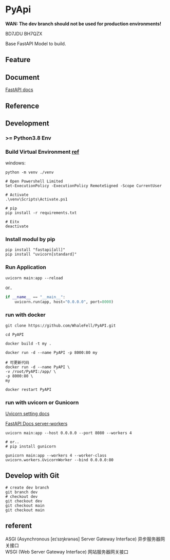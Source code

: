 # PyApi

**WAN: The dev branch should not be used for production environments!**

BD7JDU BH7QZX

Base FastAPI Model to build.

## Feature

## Document

[FastAPI docs](https://fastapi.tiangolo.com/zh/)

## Reference

## Development

### >= Python3.8 Env

### Build Virtual Environment [ref](https://docs.python.org/3/library/venv.html)

windows:

```shell
python -m venv ./venv

# Open Powershell Limited
Set-ExecutionPolicy -ExecutionPolicy RemoteSigned -Scope CurrentUser

# Activate
.\venv\Scripts\Activate.ps1

# pip
pip install -r requirements.txt

# Eitx
deactivate 
```

### Install modul by pip

```shell
pip install "fastapi[all]"
pip install "uvicorn[standard]"
```

### Run Application

```shell
uvicorn main:app --reload
```

or..

```python
if __name__ == "__main__":
    uvicorn.run(app, host="0.0.0.0", port=8000)
```

### run with docker

```shell
git clone https://github.com/WhaleFell/PyAPI.git

cd PyAPI

docker build -t my .

docker run -d --name PyAPI -p 8000:80 my

# 可更新代码
docker run -d --name PyAPI \
-v /root/PyAPI:/app/ \
-p 8000:80 \
my

docker restart PyAPI
```

### run with uvicorn or Gunicorn

[Uvicorn setting docs](https://www.uvicorn.org/settings/)

[FastAPI Docs server-workers](https://fastapi.tiangolo.com/deployment/server-workers/)

```shell
uvicorn main:app --host 0.0.0.0 --port 8080 --workers 4

# or..
# pip install gunicorn

gunicorn main:app --workers 4 --worker-class uvicorn.workers.UvicornWorker --bind 0.0.0.0:80
```

## Develop with Git

```shell
# create dev branch
git branch dev
# checkout dev
git checkout dev
git checkout main
git checkout main
```

## referent

ASGI (Asynchronous [eɪˈsɪŋkrənəs] Server Gateway Interface)  异步服务器网关接口  
WSGI (Web Server Gateway Interface) 网站服务器网关接口
